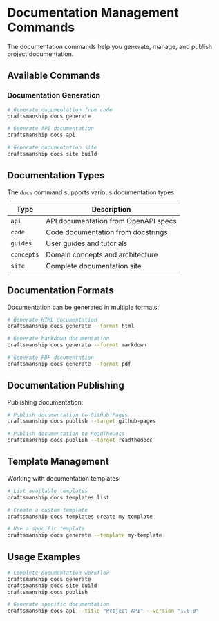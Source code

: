 # Documentation Management Commands

The documentation commands help you generate, manage, and publish project documentation.

## Available Commands

### Documentation Generation

```bash
# Generate documentation from code
craftsmanship docs generate

# Generate API documentation
craftsmanship docs api

# Generate documentation site
craftsmanship docs site build
```

## Documentation Types

The `docs` command supports various documentation types:

| Type       | Description                                      |
|------------|--------------------------------------------------|
| `api`      | API documentation from OpenAPI specs             |
| `code`     | Code documentation from docstrings               |
| `guides`   | User guides and tutorials                        |
| `concepts` | Domain concepts and architecture                 |
| `site`     | Complete documentation site                      |

## Documentation Formats

Documentation can be generated in multiple formats:

```bash
# Generate HTML documentation
craftsmanship docs generate --format html

# Generate Markdown documentation
craftsmanship docs generate --format markdown

# Generate PDF documentation
craftsmanship docs generate --format pdf
```

## Documentation Publishing

Publishing documentation:

```bash
# Publish documentation to GitHub Pages
craftsmanship docs publish --target github-pages

# Publish documentation to ReadTheDocs
craftsmanship docs publish --target readthedocs
```

## Template Management

Working with documentation templates:

```bash
# List available templates
craftsmanship docs templates list

# Create a custom template
craftsmanship docs templates create my-template

# Use a specific template
craftsmanship docs generate --template my-template
```

## Usage Examples

```bash
# Complete documentation workflow
craftsmanship docs generate
craftsmanship docs site build
craftsmanship docs publish

# Generate specific documentation
craftsmanship docs api --title "Project API" --version "1.0.0"
```